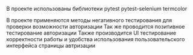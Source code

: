 В проекте использованы библиотеки
pytest
pytest-selenium
termcolor

В проекте применяются методы негативного тестирования для проверки возможности авторизации
Так же проводится позитивное тестирование авторизации
Также производится UI тестирование корректности работы и удобства использования пользовательского интерфейса страницы автризации
